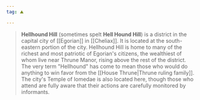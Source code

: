 ```yaml
---
tag: ⛰️️

---
```

> **Hellhound Hill** (sometimes spelt **Hell Hound Hill**) is a district in the capital city of [[Egorian]] in [[Cheliax]]. It is located at the south-eastern portion of the city.
> Hellhound Hill is home to many of the richest and most patriotic of Egorian's citizens, the wealthiest of whom live near Thrune Manor, rising above the rest of the district. The very term "Hellhound" has come to mean those who would do anything to win favor from the [[House Thrune|Thrune ruling family]].
> The city's Temple of Iomedae is also located here, though those who attend are fully aware that their actions are carefully monitored by informants.








